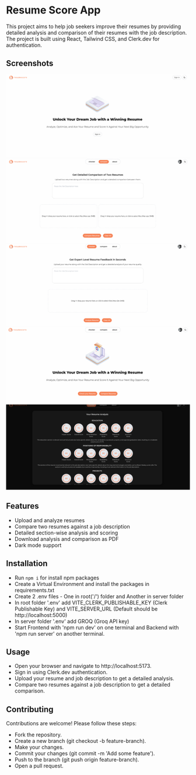 # Resume Score App

This project aims to help job seekers improve their resumes by providing detailed analysis and comparison of their resumes with the job description. The project is built using React, Tailwind CSS, and Clerk.dev for authentication.

## Screenshots

![Screenshot 1](./public/Screenshot1.png)
![Screenshot 2](./public/Screenshot2.png)
![Screenshot 3](./public/Screenshot3.png)
![Screenshot 4](./public/Screenshot4.png)
![Screenshot 5](./public/Screenshot5.png)

## Features

- Upload and analyze resumes
- Compare two resumes against a job description
- Detailed section-wise analysis and scoring
- Download analysis and comparison as PDF
- Dark mode support

## Installation

- Run `npm i` for install npm packages
- Create a Virtual Environment and install the packages in requirements.txt
- Create 2 .env files - One in root('/') folder and Another in server folder
- In root folder '.env' add VITE_CLERK_PUBLISHABLE_KEY (Clerk Publishable Key) and VITE_SERVER_URL (Default should be http://localhost:5000)
- In server folder '.env' add GROQ (Groq API key)
- Start Frontend with 'npm run dev' on one terminal and Backend with 'npm run server' on another terminal.

## Usage

- Open your browser and navigate to http://localhost:5173.
- Sign in using Clerk.dev authentication.
- Upload your resume and job description to get a detailed analysis.
- Compare two resumes against a job description to get a detailed comparison.

## Contributing

Contributions are welcome! Please follow these steps:

- Fork the repository.
- Create a new branch (git checkout -b feature-branch).
- Make your changes.
- Commit your changes (git commit -m 'Add some feature').
- Push to the branch (git push origin feature-branch).
- Open a pull request.
